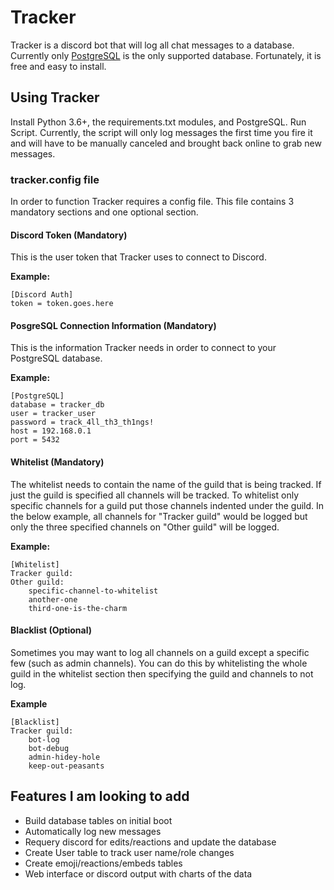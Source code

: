 # Tracker
Tracker is a discord bot that will log all chat messages to a database. Currently only [PostgreSQL](https://www.postgresql.org/) is the only supported database. Fortunately, it is free and easy to install.

## Using Tracker
Install Python 3.6+, the requirements.txt modules, and PostgreSQL. Run Script. Currently, the script will only log messages the first time you fire it and will have to be manually canceled and brought back online to grab new messages.

### tracker.config file
In order to function Tracker requires a config file. This file contains 3 mandatory sections and one optional section.

#### Discord Token (Mandatory)
This is the user token that Tracker uses to connect to Discord.

**Example:**
```
[Discord Auth]
token = token.goes.here
```

#### PosgreSQL Connection Information (Mandatory)
This is the information Tracker needs in order to connect to your PostgreSQL database.

**Example:**
```
[PostgreSQL]
database = tracker_db
user = tracker_user
password = track_4ll_th3_th1ngs!
host = 192.168.0.1
port = 5432
```

#### Whitelist (Mandatory)
The whitelist needs to contain the name of the guild that is being tracked.  If just the guild is specified all channels will be tracked.  To whitelist only specific channels for a guild put those channels indented under the guild.  In the below example, all channels for "Tracker guild" would be logged but only the three specified channels on "Other guild" will be logged.

**Example:**
```
[Whitelist]
Tracker guild:
Other guild:
	specific-channel-to-whitelist
	another-one
	third-one-is-the-charm
```

#### Blacklist (Optional)
Sometimes you may want to log all channels on a guild except a specific few (such as admin channels).  You can do this by whitelisting the whole guild in the whitelist section then specifying the guild and channels to not log.

**Example**
```
[Blacklist]
Tracker guild:
	bot-log
	bot-debug
	admin-hidey-hole
	keep-out-peasants
```


## Features I am looking to add

* Build database tables on initial boot
* Automatically log new messages
* Requery discord for edits/reactions and update the database
* Create User table to track user name/role changes
* Create emoji/reactions/embeds tables
* Web interface or discord output with charts of the data